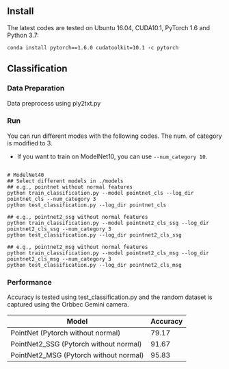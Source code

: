 
## Install
The latest codes are tested on Ubuntu 16.04, CUDA10.1, PyTorch 1.6 and Python 3.7:
```shell
conda install pytorch==1.6.0 cudatoolkit=10.1 -c pytorch
```

## Classification 
### Data Preparation
Data preprocess using ply2txt.py
### Run
You can run different modes with the following codes. The num. of category is modified to 3.
* If you want to train on ModelNet10, you can use `--num_category 10`.
```shell

# ModelNet40
## Select different models in ./models 
## e.g., pointnet without normal features
python train_classification.py --model pointnet_cls --log_dir pointnet_cls --num_category 3
python test_classification.py --log_dir pointnet_cls

## e.g., pointnet2_ssg without normal features
python train_classification.py --model pointnet2_cls_ssg --log_dir pointnet2_cls_ssg --num_category 3
python test_classification.py --log_dir pointnet2_cls_ssg

## e.g., pointnet2_msg without normal features
python train_classification.py --model pointnet2_cls_msg --log_dir pointnet2_cls_msg --num_category 3
python test_classification.py --log_dir pointnet2_cls_msg

```

### Performance
Accuracy is tested using test_classification.py and the random dataset is captured using the Orbbec Gemini camera.

| Model | Accuracy |
|--|--|
| PointNet (Pytorch without normal) |  79.17 |
| PointNet2_SSG (Pytorch without normal) |  91.67 |
| PointNet2_MSG (Pytorch without normal) |  95.83  |

